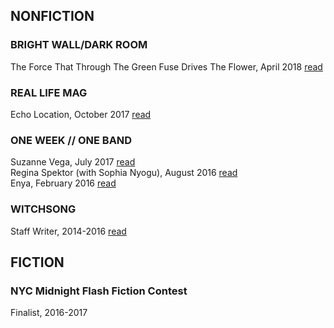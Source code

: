 
## NONFICTION

### BRIGHT WALL/DARK ROOM

The Force That Through The Green Fuse Drives The Flower, April 2018 [read](http://www.brightwalldarkroom.com/2018/04/09/force-green-fuse-drives-flower/)

### REAL LIFE MAG

Echo Location, October 2017 [read](http://reallifemag.com/echo-location/)

### ONE WEEK // ONE BAND

Suzanne Vega, July 2017 [read](http://oneweekoneband.tumblr.com/tagged/suzanne_vega/chrono)<br/>
Regina Spektor (with Sophia Nyogu), August 2016 [read](http://oneweekoneband.tumblr.com/tagged/regina_spektor/chrono)<br/>
Enya, February 2016 [read](http://oneweekoneband.tumblr.com/tagged/Enya/chrono)

### WITCHSONG
Staff Writer, 2014-2016 [read](http://witchsong.com/author/corbin/)

## FICTION

### NYC Midnight Flash Fiction Contest 
Finalist, 2016-2017